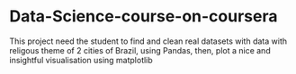 # Data-Science-course-on-coursera

This project need the student to find and clean real datasets with data with religous theme of 2 cities of Brazil, using Pandas,
then, plot a nice and insightful visualisation using matplotlib
